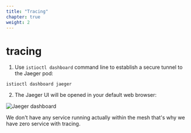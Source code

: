 ```yaml
---
title: "Tracing"
chapter: true
weight: 2
---
```


# tracing

1. Use `istioctl dashboard` command line to establish a secure tunnel to the Jaeger pod:


```
istioctl dashboard jaeger
```

2. The Jaeger UI will be opened in your default web browser:

![Jaeger dashboard](/images/jaeger-dashboard.png?width=50pc)

We don't have any service running actually within the mesh that's why we have zero service with tracing.
